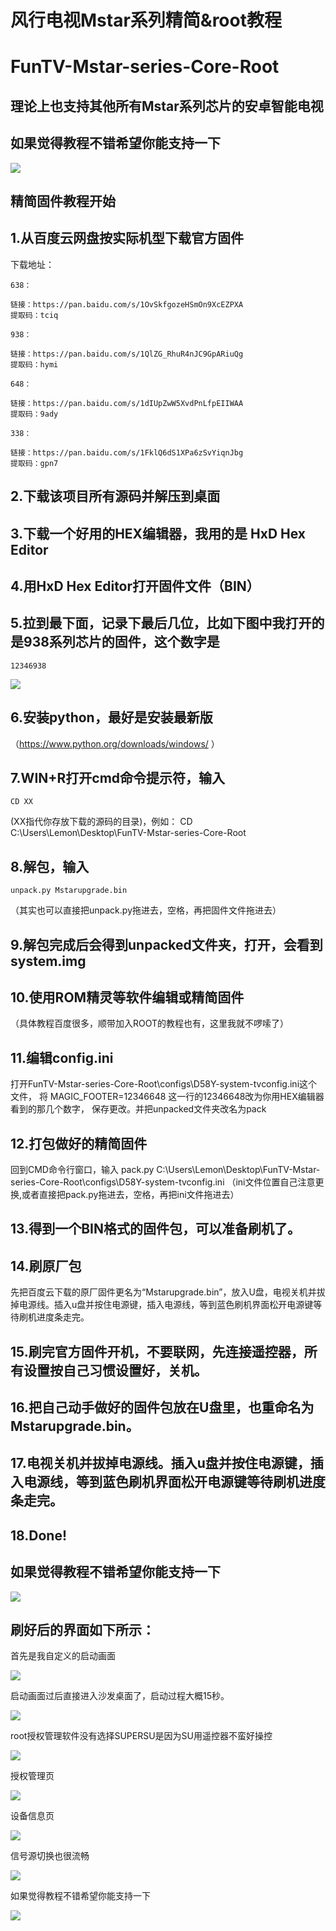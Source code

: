 风行电视Mstar系列精简&root教程
===========================
FunTV-Mstar-series-Core-Root
===========================

理论上也支持其他所有Mstar系列芯片的安卓智能电视
---------------------------
如果觉得教程不错希望你能支持一下
---------------------------

![](https://github.com/283330601/FunTV-Mstar-series-Core-Root/blob/master/image/8.png)  


精简固件教程开始
---------------------------

1.从百度云网盘按实际机型下载官方固件
---------------------------

  下载地址：
  
    638：
    
    链接：https://pan.baidu.com/s/1OvSkfgozeHSmOn9XcEZPXA
    提取码：tciq
    
    938：
    
    链接：https://pan.baidu.com/s/1QlZG_RhuR4nJC9GpARiuQg
    提取码：hymi
    
    648：
    
    链接：https://pan.baidu.com/s/1dIUpZwW5XvdPnLfpEIIWAA
    提取码：9ady
    
    338：
    
    链接：https://pan.baidu.com/s/1FklQ6dS1XPa6zSvYiqnJbg
    提取码：gpn7

2.下载该项目所有源码并解压到桌面
---------------------------

3.下载一个好用的HEX编辑器，我用的是 HxD Hex Editor
---------------------------

4.用HxD Hex Editor打开固件文件（BIN）
---------------------------

5.拉到最下面，记录下最后几位，比如下图中我打开的是938系列芯片的固件，这个数字是
---------------------------
    12346938


![](https://github.com/283330601/FunTV-Mstar-series-Core-Root/blob/master/image/7.png)  

6.安装python，最好是安装最新版
---------------------------
（https://www.python.org/downloads/windows/ ）

7.WIN+R打开cmd命令提示符，输入
---------------------------
    CD XX
 (XX指代你存放下载的源码的目录)，例如：
    CD C:\Users\Lemon\Desktop\FunTV-Mstar-series-Core-Root

8.解包，输入
---------------------------
    unpack.py Mstarupgrade.bin
（其实也可以直接把unpack.py拖进去，空格，再把固件文件拖进去）

9.解包完成后会得到unpacked文件夹，打开，会看到system.img
---------------------------

10.使用ROM精灵等软件编辑或精简固件
---------------------------
（具体教程百度很多，顺带加入ROOT的教程也有，这里我就不啰嗦了）

11.编辑config.ini
---------------------------
打开FunTV-Mstar-series-Core-Root\configs\D58Y-system-tvconfig.ini这个文件，
将
    MAGIC_FOOTER=12346648
这一行的12346648改为你用HEX编辑器看到的那几个数字，
保存更改。并把unpacked文件夹改名为pack

12.打包做好的精简固件
---------------------------
回到CMD命令行窗口，输入
    pack.py C:\Users\Lemon\Desktop\FunTV-Mstar-series-Core-Root\configs\D58Y-system-tvconfig.ini
（ini文件位置自己注意更换,或者直接把pack.py拖进去，空格，再把ini文件拖进去）

13.得到一个BIN格式的固件包，可以准备刷机了。
---------------------------

14.刷原厂包
---------------------------
先把百度云下载的原厂固件更名为“Mstarupgrade.bin”，放入U盘，电视关机并拔掉电源线。插入u盘并按住电源键，插入电源线，等到蓝色刷机界面松开电源键等待刷机进度条走完。

15.刷完官方固件开机，不要联网，先连接遥控器，所有设置按自己习惯设置好，关机。
---------------------------

16.把自己动手做好的固件包放在U盘里，也重命名为Mstarupgrade.bin。
---------------------------

17.电视关机并拔掉电源线。插入u盘并按住电源键，插入电源线，等到蓝色刷机界面松开电源键等待刷机进度条走完。
---------------------------

18.Done!
---------------------------

如果觉得教程不错希望你能支持一下
---------------------------

![](https://github.com/283330601/FunTV-Mstar-series-Core-Root/blob/master/image/8.png)  



刷好后的界面如下所示：
---------------------------
首先是我自定义的启动画面

![](https://github.com/283330601/FunTV-Mstar-series-Core-Root/blob/master/image/1.jpg)  

启动画面过后直接进入沙发桌面了，启动过程大概15秒。

![](https://github.com/283330601/FunTV-Mstar-series-Core-Root/blob/master/image/2.jpg)  

root授权管理软件没有选择SUPERSU是因为SU用遥控器不蛮好操控

![](https://github.com/283330601/FunTV-Mstar-series-Core-Root/blob/master/image/3.jpg)  

授权管理页

![](https://github.com/283330601/FunTV-Mstar-series-Core-Root/blob/master/image/4.jpg)  

设备信息页

![](https://github.com/283330601/FunTV-Mstar-series-Core-Root/blob/master/image/5.jpg)  

信号源切换也很流畅

![](https://github.com/283330601/FunTV-Mstar-series-Core-Root/blob/master/image/6.jpg)  

如果觉得教程不错希望你能支持一下

![](https://github.com/283330601/FunTV-Mstar-series-Core-Root/blob/master/image/8.png)  
